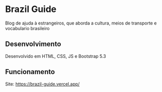 # Brazil Guide
Blog de ajuda à estrangeiros, que aborda a cultura, meios de transporte e vocabulario brasileiro

## Desenvolvimento
Desenvolvido em HTML, CSS, JS e Bootstrap 5.3

## Funcionamento

Site: https://brazil-guide.vercel.app/